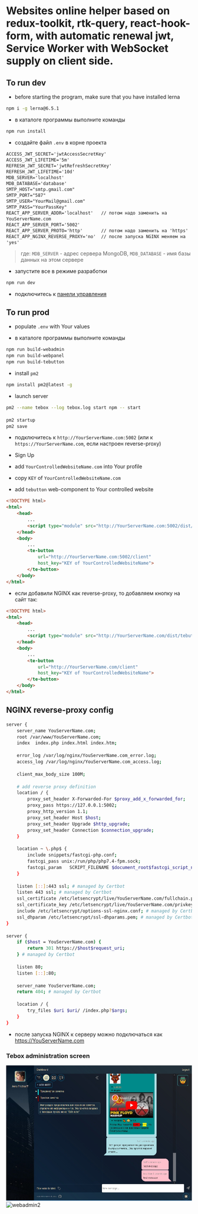 # Websites online helper based on redux-toolkit, rtk-query, react-hook-form, with automatic renewal jwt, Service Worker with WebSocket supply on client side.

## To run dev

- before starting the program, make sure that you have installed lerna
```sh
npm i -g lerna@6.5.1
```
- в каталоге программы выполните команды
```sh
npm run install
```
- создайте файл `.env` в корне проекта
```
ACCESS_JWT_SECRET='jwtAccessSecretKey'
ACCESS_JWT_LIFETIME='5m'
REFRESH_JWT_SECRET='jwtRefreshSecretKey'
REFRESH_JWT_LIFETIME='10d'
MDB_SERVER='localhost'
MDB_DATABASE='database'
SMTP_HOST="smtp.gmail.com"
SMTP_PORT="587"
SMTP_USER="YourMail@gmail.com"
SMTP_PASS="YourPassKey"
REACT_APP_SERVER_ADDR='localhost'   // потом надо заменить на YouServerName.com
REACT_APP_SERVER_PORT='5002'
REACT_APP_SERVER_PROTO='http'       // потом надо заменить на 'https'
REACT_APP_NGINX_REVERSE_PROXY='no'  // после запуска NGINX меняем на 'yes'
```
> где:  `MDB_SERVER` - адрес сервера MongoDB, `MDB_DATABASE` - имя базы данных на этом сервере

- запустите все в режиме разработки
```sh
npm run dev
```
- подключитесь к [панели управления](http://localhost:3000)

## To run prod

- populate `.env` with Your values

- в каталоге программы выполните команды
```sh
npm run build-webadmin
npm run build-webpanel
npm run build-tebutton
```

- install `pm2`
```sh
npm install pm2@latest -g
```

- launch server
```sh
pm2 --name tebox --log tebox.log start npm -- start

pm2 startup
pm2 save
```

- подключитесь к `http://YourServerName.com:5002` (или к `https://YourServerName.com`, если настроен reverse-proxy)

- Sign Up

- add `YourControlledWebsiteName.com` into Your profile

- copy `KEY` of `YourControlledWebsiteName.com`

- add `tebutton` web-component to Your controlled website
```html
<!DOCTYPE html>
<html>
    <head>
        ...
        <script type="module" src="http://YourServerName.com:5002/dist/tebutton.esm.js"></script>
    </head>
    <body>
        ...
        <te-button
            url="http://YourServerName.com:5002/client"
            host_key="KEY of YourControlledWebsiteName">
        </te-button>
    </body>
</html>
```
- если добавили NGINX как reverse-proxy, то добавляем кнопку на сайт так:
```html
<!DOCTYPE html>
<html>
    <head>
        ...
        <script type="module" src="http://YourServerName.com/dist/tebutton.esm.js"></script>
    </head>
    <body>
        ...
        <te-button
            url="http://YourServerName.com/client"
            host_key="KEY of YourControlledWebsiteName">
        </te-button>
    </body>
</html>
```

## NGINX reverse-proxy config
```sh
server {
    server_name YouServerName.com;
    root /var/www/YouServerName.com;
    index  index.php index.html index.htm;

    error_log /var/log/nginx/YouServerName.com_error.log;
    access_log /var/log/nginx/YouServerName.com_access.log;

    client_max_body_size 100M;

    # add reverse proxy definition
    location / {
        proxy_set_header X-Forwarded-For $proxy_add_x_forwarded_for;
        proxy_pass https://127.0.0.1:5002;
        proxy_http_version 1.1;
        proxy_set_header Host $host;
        proxy_set_header Upgrade $http_upgrade;
        proxy_set_header Connection $connection_upgrade;
    }

    location ~ \.php$ {
        include snippets/fastcgi-php.conf;
        fastcgi_pass unix:/run/php/php7.4-fpm.sock;
        fastcgi_param   SCRIPT_FILENAME $document_root$fastcgi_script_name;
    }

    listen [::]:443 ssl; # managed by Certbot
    listen 443 ssl; # managed by Certbot
    ssl_certificate /etc/letsencrypt/live/YouServerName.com/fullchain.pem; # managed by Certbot
    ssl_certificate_key /etc/letsencrypt/live/YouServerName.com/privkey.pem; # managed by Certbot
    include /etc/letsencrypt/options-ssl-nginx.conf; # managed by Certbot
    ssl_dhparam /etc/letsencrypt/ssl-dhparams.pem; # managed by Certbot
}

server {
    if ($host = YouServerName.com) {
        return 301 https://$host$request_uri;
    } # managed by Certbot

    listen 80;
    listen [::]:80;

    server_name YouServerName.com;
    return 404; # managed by Certbot

    location / {
        try_files $uri $uri/ /index.php?$args;
    }
}
```
- после запуска NGINX к серверу можно подключаться как https://YouServerName.com


### Tebox administration screen

<img src="./packages/assets/images/webadmin1.jpg" alt="webadmin1" />

<img src="./packages/assets/images/webadmin2.gif" alt="webadmin2" />
